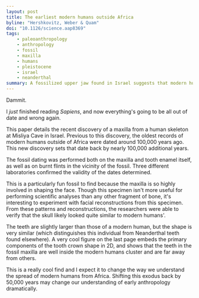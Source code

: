 ```yaml
---
layout: post
title: The earliest modern humans outside Africa
byline: "Hershkovitz, Weber & Quam"
doi: "10.1126/science.aap8369"
tags:
    - paleoanthropology
    - anthropology
    - fossil
    - maxilla
    - humans
    - pleistocene
    - israel
    - neanderthal
summary: A fossilized upper jaw found in Israel suggests that modern humans existed outside of Africa more than 50,000 years than previously thought.
---
```


Dammit.

I _just_ finished reading _Sapiens_, and now everything's going to be all out of date and wrong again.

This paper details the recent discovery of a maxilla from a human skeleton at Misliya Cave in Israel. Previous to this discovery, the oldest records of modern humans outside of Africa were dated around 100,000 years ago. This new discovery sets that date back by nearly 100,000 additional years.

The fossil dating was performed both on the maxilla and tooth enamel itself, as well as on burnt flints in the vicinity of the fossil. Three different laboratories confirmed the validity of the dates determined.

This is a particularly fun fossil to find because the maxilla is so highly involved in shaping the face. Though this specimen isn't more useful for performing scientific analyses than any other fragment of bone, it's interesting to experiment with facial reconstructions from this specimen. From these patterns and reconstructions, the researchers were able to verify that the skull likely looked quite similar to modern humans'.

The teeth are slightly larger than those of a modern human, but the shape is very similar (which distinguishes this individual from Neanderthal teeth found elsewhere). A very cool figure on the last page embeds the primary components of the tooth crown shape in 2D, and shows that the teeth in the fossil maxilla are well inside the modern humans cluster and are far away from others.

This is a really cool find and I expect it to change the way we understand the spread of modern humans from Africa. Shifting this exodus back by 50,000 years may change our understanding of early anthropology dramatically.

